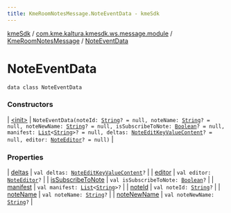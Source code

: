 ```yaml
---
title: KmeRoomNotesMessage.NoteEventData - kmeSdk
---
```


[kmeSdk](../../../index.html) / [com.kme.kaltura.kmesdk.ws.message.module](../../index.html) / [KmeRoomNotesMessage](../index.html) / [NoteEventData](./index.html)

# NoteEventData

`data class NoteEventData`

### Constructors

| [&lt;init&gt;](-init-.html) | `NoteEventData(noteId: `[`String`](https://kotlinlang.org/api/latest/jvm/stdlib/kotlin/-string/index.html)`? = null, noteName: `[`String`](https://kotlinlang.org/api/latest/jvm/stdlib/kotlin/-string/index.html)`? = null, noteNewName: `[`String`](https://kotlinlang.org/api/latest/jvm/stdlib/kotlin/-string/index.html)`? = null, isSubscribeToNote: `[`Boolean`](https://kotlinlang.org/api/latest/jvm/stdlib/kotlin/-boolean/index.html)`? = null, manifest: `[`List`](https://kotlinlang.org/api/latest/jvm/stdlib/kotlin.collections/-list/index.html)`<`[`String`](https://kotlinlang.org/api/latest/jvm/stdlib/kotlin/-string/index.html)`>? = null, deltas: `[`NoteEditKeyValueContent`](../-note-edit-key-value-content/index.html)`? = null, editor: `[`NoteEditor`](../-note-editor/index.html)`? = null)` |

### Properties

| [deltas](deltas.html) | `val deltas: `[`NoteEditKeyValueContent`](../-note-edit-key-value-content/index.html)`?` |
| [editor](editor.html) | `val editor: `[`NoteEditor`](../-note-editor/index.html)`?` |
| [isSubscribeToNote](is-subscribe-to-note.html) | `val isSubscribeToNote: `[`Boolean`](https://kotlinlang.org/api/latest/jvm/stdlib/kotlin/-boolean/index.html)`?` |
| [manifest](manifest.html) | `val manifest: `[`List`](https://kotlinlang.org/api/latest/jvm/stdlib/kotlin.collections/-list/index.html)`<`[`String`](https://kotlinlang.org/api/latest/jvm/stdlib/kotlin/-string/index.html)`>?` |
| [noteId](note-id.html) | `val noteId: `[`String`](https://kotlinlang.org/api/latest/jvm/stdlib/kotlin/-string/index.html)`?` |
| [noteName](note-name.html) | `val noteName: `[`String`](https://kotlinlang.org/api/latest/jvm/stdlib/kotlin/-string/index.html)`?` |
| [noteNewName](note-new-name.html) | `val noteNewName: `[`String`](https://kotlinlang.org/api/latest/jvm/stdlib/kotlin/-string/index.html)`?` |

